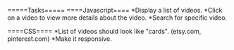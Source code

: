 =====Tasks=====
====Javascript====
*Display a list of videos.
*Click on a video to view more details about the video.
*Search for specific video.

====CSS====
*List of videos should look like "cards". (etsy.com, pinterest.com)
*Make it responsive.
